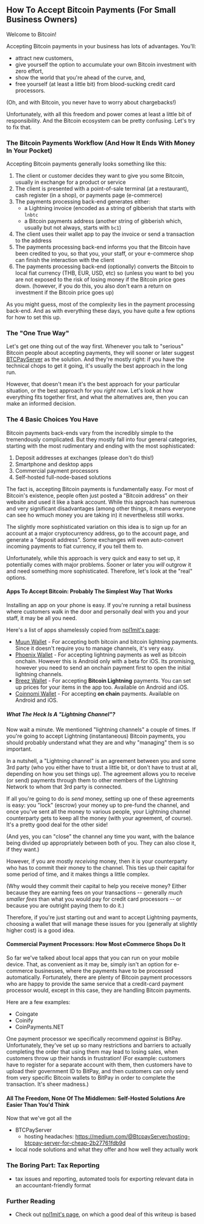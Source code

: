 ## How To Accept Bitcoin Payments (For Small Business Owners)

Welcome to Bitcoin!

Accepting Bitcoin payments in your business has lots of
advantages. You'll:
- attract new customers,
- give yourself the option to accumulate your own Bitcoin investment with zero effort,
- show the world that you're ahead of the curve, and,
- free yourself (at least a little bit) from blood-sucking credit card processors.

(Oh, and with Bitcoin, you never have to worry about chargebacks!)

Unfortunately, with all this freedom and power comes at least a little bit of
responsibility. And the Bitcoin ecosystem can be pretty confusing. Let's try to
fix that.

### The Bitcoin Payments Workflow (And How It Ends With Money In Your Pocket)

Accepting Bitcoin payments generally looks something like this:

1. The client or customer decides they want to give you some Bitcoin, usually
   in exchange for a product or service
1. The client is presented with a point-of-sale terminal (at a restaurant),
   cash register (in a shop), or payments page (e-commerce)
1. The payments processing back-end generates either:
    - a Lightning invoice (encoded as a string of gibberish that starts with
      `lnbtc`
    - a Bitcoin payments address (another string of gibberish which, usually
      but not always, starts with `bc1`)
1. The client uses their wallet app to pay the invoice or send a transaction to
   the address
1. The payments processing back-end informs you that the Bitcoin have been
   credited to you, so that you, your staff, or your e-commerce shop can finish
   the interaction with the client
1. The payments processing back-end (optionally) converts the Bitcoin to local
   fiat currency (THB, EUR, USD, etc) so (unless you want to be) you are not
   exposed to the risk of losing money if the Bitcoin price goes down.
   (however, if you do this, you also don't earn a return on investment if the
   Bitcoin price goes up)

As you might guess, most of the complexity lies in the payment processing
back-end. And as with everything these days, you have quite a few options for
how to set this up.

### The "One True Way"

Let's get one thing out of the way first. Whenever you talk to "serious"
Bitcoin people about accepting payments, they will sooner or later suggest
[BTCPayServer](https://btcpayserver.org/) as the solution. And they're mostly
right: if you have the technical chops to get it going, it's usually the best
approach in the long run.

However, that doesn't mean it's the best approach for your particular
situation, or the best approach for you *right now*. Let's look at how
everything fits together first, and what the alternatives are, then you can
make an informed decision.

### The 4 Basic Choices You Have

Bitcoin payments back-ends vary from the incredibly simple to the tremendously
complicated. But they mostly fall into four general categories, starting with
the most rudimentary and ending with the most sophisticated:

1. Deposit addresses at exchanges (please don't do this!)
1. Smartphone and desktop apps
1. Commercial payment processors
1. Self-hosted full-node-based solutions

The fact is, accepting Bitcoin payments is fundamentally easy. For most of
Bitcoin's existence, people often just posted a "Bitcoin address" on their
website and used it like a bank account. While this approach has numerous and
very significant disadvantages (among other things, it means everyone can see
ho wmuch money you are taking in) it nevertheless still works.

The slightly more sophisticated variation on this idea is to sign up for an
account at a major cryptocurrency address, go to the account page, and generate
a "deposit address". Some exchanges will even auto-convert incoming payments to
fiat currency, if you tell them to.

Unfortunately, while this approach is very quick and easy to set up, it
potentially comes with major problems. Sooner or later you *will* outgrow it
and need something more sophisticated. Therefore, let's look at the "real"
options.

#### Apps To Accept Bitcoin: Probably The Simplest Way That Works

Installing an app on your phone is easy. If you're running a retail business
where customers walk in the door and personally deal with you and your staff,
it may be all you need.

Here's a list of apps shamelessly copied from [nol1mit's page](https://nolim1t.gitlab.io/bitcoin-merchant-starter-kit/):

* [Muun Wallet](https://muun.com/) - For accepting both bitcoin and bitcoin lightning payments. Since it doesn't require you to manage channels, it's very easy.
* [Phoenix Wallet](https://phoenix.acinq.co/) - For accepting lightning payments as well as bitcoin onchain. However this is Android only with a beta for iOS. Its promising, however you need to send an onchain payment first to open the initial lightning channels.
* [Breez Wallet](https://breez.technology/) - For accepting **Bitcoin Lightning** payments. You can set up prices for your items in the app too. Available on Android and iOS.
* [Coinnomi Wallet](https://www.coinomi.com/en/) - For accepting **on chain** payments. Available on Android and iOS.

##### What The Heck Is A "Lightning Channel"?

Now wait a minute. We mentioned "lightning channels" a couple of times. If
you're going to accept Lightning (instantaneous) Bitcoin payments, you should
probably understand what they are and why "managing" them is so important.

In a nutshell, a "Lightning channel" is an agreement between you and some 3rd
party (who you either have to trust a little bit, or don't have to trust at
all, depending on how you set things up). The agreement allows you to receive
(or send) payments through them to other members of the Lightning Network to
whom that 3rd party is connected.

If all you're going to do is *send* money, setting up one of these agreements
is easy: you "lock" (escrow) your money up to pre-fund the channel, and once
you've sent all the money to various people, your Lightning channel
counterparty gets to keep all the money (with your agreement, of course). It's
a pretty good deal for the other side!

(And yes, you can "close" the channel any time you want, with the balance being
divided up appropriately between both of you. They can also close it, if they
want.)

However, if you are mostly *receiving* money, then it is your counterparty who
has to commit their money to the channel. This ties up their capital for some
period of time, and it makes things a little complex.

(Why would they commit their capital to help you receive money? Either because
they are earning fees on your transactions -- generally *much smaller fees*
than what you would pay for credit card processors -- or because you are
outright paying them to do it.)

Therefore, if you're just starting out and want to accept Lightning payments,
choosing a wallet that will manage these issues for you (generally at slightly
higher cost) is a good idea.

#### Commercial Payment Processors: How Most eCommerce Shops Do It

So far we've talked about local apps that you can run on your mobile device.
That, as convenient as it may be, simply isn't an option for e-commerce
businesses, where the payments have to be processed automatically. Fortunately,
there are plenty of Bitcoin payment processors who are happy to provide the
same service that a credit-card payment processor would, except in this case,
they are handling Bitcoin payments.

Here are a few examples:

* Coingate
* Coinify
* CoinPayments.NET

One payment processor we specifically recommend *against* is BitPay.
Unfortunately, they've set up so many restrictions and barriers to actually
completing the order that using them may lead to losing sales, when customers
throw up their hands in frustration! (For example: customers have to register
for a separate account with them, then customers have to upload their
government ID to BitPay, and then customers can only send from very specific
Bitcoin wallets to BitPay in order to complete the transaction. It's sheer
madness.)


#### All The Freedom, None Of The Middlemen: Self-Hosted Solutions Are Easier Than You'd Think

Now that we've got all the 
- BTCPayServer
    - hosting headaches: https://medium.com/@BtcpayServer/hosting-btcpay-server-for-cheap-2b27761fdb9d
- local node solutions and what they offer and how well they actually work

### The Boring Part: Tax Reporting

- tax issues and reporting, automated tools for exporting relevant data in an accountant-friendly format

### Further Reading

- Check out [nol1mit's page](https://nolim1t.gitlab.io/bitcoin-merchant-starter-kit/), on which a good deal of this writeup is based
